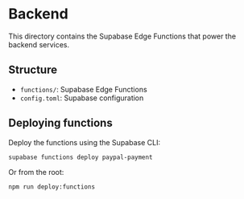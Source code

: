 
# Backend

This directory contains the Supabase Edge Functions that power the backend services.

## Structure
- `functions/`: Supabase Edge Functions
- `config.toml`: Supabase configuration

## Deploying functions
Deploy the functions using the Supabase CLI:

```
supabase functions deploy paypal-payment
```

Or from the root:

```
npm run deploy:functions
```
